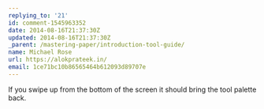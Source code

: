 ```yaml
---
replying_to: '21'
id: comment-1545963352
date: 2014-08-16T21:37:30Z
updated: 2014-08-16T21:37:30Z
_parent: /mastering-paper/introduction-tool-guide/
name: Michael Rose
url: https://alokprateek.in/
email: 1ce71bc10b86565464b612093d89707e
---
```


If you swipe up from the bottom of the screen it should bring the tool palette
back.
